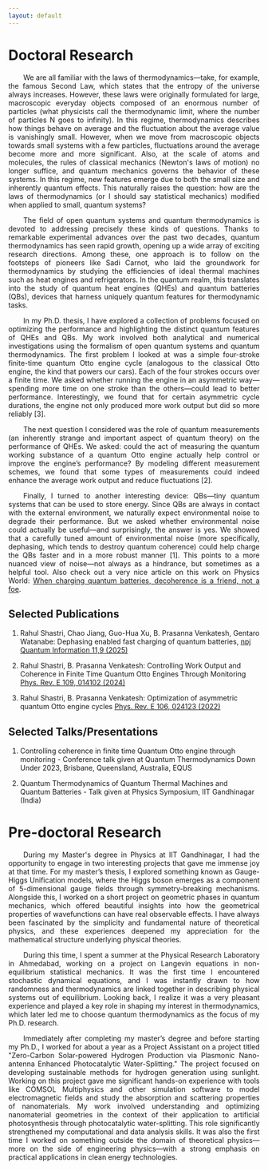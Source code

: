 ```yaml
---
layout: default
---
```


# Doctoral Research

<p align="justify" style="text-indent: 30px;">
We are all familiar with the laws of thermodynamics—take, for example, the famous Second Law, which states that the entropy of the universe always increases. However, these laws were originally formulated for large, macroscopic everyday objects composed of an enormous number of particles (what physicists call the thermodynamic limit, where the number of particles N goes to infinity). In this regime, thermodynamics describes how things behave on average and the fluctuation about the average value is vanishingly small. However, when we move from macroscopic objects towards small systems with a few particles, fluctuations around the average become more and more significant. Also, at the scale of atoms and molecules, the rules of classical mechanics (Newton's laws of motion) no longer suffice, and quantum mechanics governs the behavior of these systems. In this regime, new features emerge due to both the small size and inherently quantum effects. This naturally raises the question: how are the laws of thermodynamics (or I should say statistical mechanics) modified when applied to small, quantum systems?
</p>

<p align="justify" style="text-indent: 30px;">
The field of open quantum systems and quantum thermodynamics is devoted to addressing precisely these kinds of questions. Thanks to remarkable experimental advances over the past two decades, quantum thermodynamics has seen rapid growth, opening up a wide array of exciting research directions. Among these, one approach is to follow on the footsteps of pioneers like Sadi Carnot, who laid the groundwork for thermodynamics by studying the efficiencies of ideal thermal machines such as heat engines and refrigerators. In the quantum realm, this translates into the study of quantum heat engines (QHEs) and quantum batteries (QBs), devices that harness uniquely quantum features for thermodynamic tasks.
</p>

<p align="justify" style="text-indent: 30px;">
In my Ph.D. thesis, I have explored a collection of problems focused on optimizing the performance and highlighting the distinct quantum features of QHEs and QBs. My work involved both analytical and numerical investigations using the formalism of open quantum systems and quantum thermodynamics. The first problem I looked at was a simple four-stroke finite-time quantum Otto engine cycle (analogous to the classical Otto engine, the kind that powers our cars). Each of the four strokes occurs over a finite time. We asked whether running the engine in an asymmetric way—spending more time on one stroke than the others—could lead to better performance. Interestingly, we found that for certain asymmetric cycle durations, the engine not only produced more work output but did so more reliably [3].
</p>

<p align="justify" style="text-indent: 30px;">
The next question I considered was the role of quantum measurements (an inherently strange and important aspect of quantum theory) on the performance of QHEs. We asked: could the act of measuring the quantum working substance of a quantum Otto engine actually help control or improve the engine’s performance? By modeling different measurement schemes, we found that some types of measurements could indeed enhance the average work output and reduce fluctuations [2].
</p>

<p align="justify" style="text-indent: 30px;">
Finally, I turned to another interesting device: QBs—tiny quantum systems that can be used to store energy. Since QBs are always in contact with the external environment, we naturally expect environmental noise to degrade their performance. But we asked whether environmental noise could actually be useful—and surprisingly, the answer is yes. We showed that a carefully tuned amount of environmental noise (more specifically, dephasing, which tends to destroy quantum coherence) could help charge the QBs faster and in a more robust manner [1]. This points to a more nuanced view of noise—not always as a hindrance, but sometimes as a helpful tool. Also check out a very nice article on this work on Physics World: <a href="https://physicsworld.com/a/when-charging-quantum-batteries-decoherence-is-a-friend-not-a-foe/" target="_blank">When charging quantum batteries, decoherence is a friend, not a foe</a>.
</p>

## Selected Publications

1. Rahul Shastri, Chao Jiang, Guo-Hua Xu, B. Prasanna Venkatesh, Gentaro Watanabe: Dephasing enabled fast charging of quantum batteries, [npj Quantum Information 11,9 (2025)](https://www.nature.com/articles/s41534-025-00959-5)

2. Rahul Shastri, B. Prasanna Venkatesh: Controlling Work Output and Coherence in Finite Time Quantum Otto Engines Through Monitoring [Phys. Rev. E 109, 014102 (2024)](https://journals.aps.org/pre/abstract/10.1103/PhysRevE.109.014102)

3. Rahul Shastri, B. Prasanna Venkatesh: Optimization of asymmetric quantum Otto engine cycles [Phys. Rev. E 106, 024123 (2022)](https://journals.aps.org/pre/abstract/10.1103/PhysRevE.106.024123)

## Selected Talks/Presentations

1. Controlling coherence in finite time Quantum Otto engine through monitoring - Conference talk given at Quantum Thermodynamics Down Under 2023, Brisbane, Queensland, Australia, EQUS

2. Quantum Thermodynamics of Quantum Thermal Machines and Quantum Batteries - Talk given at Physics Symposium, IIT Gandhinagar (India)

# Pre-doctoral Research

<p align="justify" style="text-indent: 30px;">
During my Master's degree in Physics at IIT Gandhinagar, I had the opportunity to engage in two interesting projects that gave me immense joy at that time. For my master’s thesis, I explored something known as Gauge-Higgs Unification models, where the Higgs boson emerges as a component of 5-dimensional gauge fields through symmetry-breaking mechanisms. Alongside this, I worked on a short project on geometric phases in quantum mechanics, which offered beautiful insights into how the geometrical properties of wavefunctions can have real observable effects. I have always been fascinated by the simplicity and fundamental nature of theoretical physics, and these experiences deepened my appreciation for the mathematical structure underlying physical theories.
</p>

<p align="justify" style="text-indent: 30px;">
During this time, I spent a summer at the Physical Research Laboratory in Ahmedabad, working on a project on Langevin equations in non-equilibrium statistical mechanics. It was the first time I encountered stochastic dynamical equations, and I was instantly drawn to how randomness and thermodynamics are linked together in describing physical systems out of equilibrium. Looking back, I realize it was a very pleasant experience and played a key role in shaping my interest in thermodynamics, which later led me to choose quantum thermodynamics as the focus of my Ph.D. research.
</p>

<p align="justify" style="text-indent: 30px;">
Immediately after completing my master’s degree and before starting my Ph.D., I worked for about a year as a Project Assistant on a project titled "Zero-Carbon Solar-powered Hydrogen Production via Plasmonic Nano-antenna Enhanced Photocatalytic Water-Splitting." The project focused on developing sustainable methods for hydrogen generation using sunlight. Working on this project gave me significant hands-on experience with tools like COMSOL Multiphysics and other simulation software to model electromagnetic fields and study the absorption and scattering properties of nanomaterials. My work involved understanding and optimizing nanomaterial geometries in the context of their application to artificial photosynthesis through photocatalytic water-splitting. This role significantly strengthened my computational and data analysis skills. It was also the first time I worked on something outside the domain of theoretical physics—more on the side of engineering physics—with a strong emphasis on practical applications in clean energy technologies.
</p>
